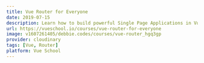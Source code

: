 ```yaml
---
title: Vue Router for Everyone
date: 2019-07-15
description: Learn how to build powerful Single Page Applications in Vue with the Vue Router.
url: https://vueschool.io/courses/vue-router-for-everyone
image: v1607261405/debbie.codes/courses/vue-router_hgq3gp
provider: cloudinary
tags: [Vue, Router]
platform: Vue School
---
```

